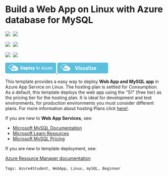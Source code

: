 # Build a Web App on Linux with Azure database for MySQL

<IMG SRC="https://azurequickstartsservice.blob.core.windows.net/badges/101-webapp-linux-managed-mysql/PublicLastTestDate.svg" />&nbsp;
<IMG SRC="https://azurequickstartsservice.blob.core.windows.net/badges/101-webapp-linux-managed-mysql/PublicDeployment.svg" />&nbsp;

<IMG SRC="https://azurequickstartsservice.blob.core.windows.net/badges/101-webapp-linux-managed-mysql/FairfaxLastTestDate.svg" />&nbsp;
<IMG SRC="https://azurequickstartsservice.blob.core.windows.net/badges/101-webapp-linux-managed-mysql/FairfaxDeployment.svg" />&nbsp;

<IMG SRC="https://azurequickstartsservice.blob.core.windows.net/badges/101-webapp-linux-managed-mysql/BestPracticeResult.svg" />&nbsp;
<IMG SRC="https://azurequickstartsservice.blob.core.windows.net/badges/101-webapp-linux-managed-mysql/CredScanResult.svg" />&nbsp;

<a href="https://portal.azure.com/#create/Microsoft.Template/uri/https%3A%2F%2Fraw.githubusercontent.com%2FAzure%2Fazure-quickstart-templates%2Fmaster%2F101-webapp-linux-managed-mysql%2Fazuredeploy.json" target="_blank">
<img src="https://raw.githubusercontent.com/Azure/azure-quickstart-templates/master/1-CONTRIBUTION-GUIDE/images/deploytoazure.png"/>
</a><a href="http://armviz.io/#/?load=https%3A%2F%2Fraw.githubusercontent.com%2FAzure%2Fazure-quickstart-templates%2Fmaster%2F101-webapp-linux-managed-mysql%2Fazuredeploy.json" target="_blank">
<img src="https://raw.githubusercontent.com/Azure/azure-quickstart-templates/master/1-CONTRIBUTION-GUIDE/images/visualizebutton.png"/>
</a>

This template provides a easy way to deploy **Web App and MySQL app** in Azure App Service on Linux. The hosting plan is settled for Consumption. As a default, this template deploys the web app using the "S1" (free tier) as the pricing tier for the hosting plan. It is ideal for development and test environments, for production environments you must consider different plans. For more information about hosting Plans click [here!](https://azure.microsoft.com/pricing/details/app-service/linux/).

If you are new to **Web App Services**, see:

- [Microsoft MySQL Documentation](https://docs.microsoft.com/azure/mysql/)
- [Microsoft Learn Resources](https://docs.microsoft.com/learn/browse/?products=azure-app-service )
- [Microsoft MySQL Pricing](https://azure.microsoft.com/pricing/details/mysql/)

If you are new to template deployment, see:

[Azure Resource Manager documentation](https://docs.microsoft.com/azure/azure-resource-manager/)

`Tags: Azure4Student, WebApp, Linux, mySQL, Beginner`
